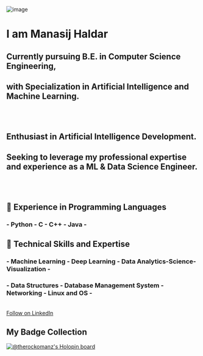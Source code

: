 ![image](https://media.licdn.com/dms/image/D4D16AQH7w2Q67wHbXA/profile-displaybackgroundimage-shrink_350_1400/0/1666115112654?e=1681948800&v=beta&t=-0kcWc8nhaX5uYlPS5khu7aM8DqYbEBIL2EaT0HRo1o)
<br>

   # I am Manasij Haldar

   ## Currently pursuing B.E. in Computer Science Engineering, 
   ## with Specialization in Artificial Intelligence and Machine Learning. 

<br>
<br>

   ## Enthusiast in Artificial Intelligence Development. 
   ## Seeking to leverage my professional expertise and experience as a ML & Data Science Engineer.


<br>
<br>

   ## 🔭 Experience in Programming Languages 
   ### - Python - C - C++ - Java -

   ## 🌱 Technical Skills and Expertise 
   ### - Machine Learning - Deep Learning - Data Analytics-Science-Visualization - 
   ### - Data Structures - Database Management System - Networking - Linux and OS - 

<br>
<style>
   .button {
    display: flex;
    flex-direction: column;
    justify-content: center;
    padding: 7px;
    text-align: center;
    outline: none;
    text-decoration: none !important;
    color: #ffffff !important;
    width: 200px;
    height: 32px;
    border-radius: 16px;
    background-color: #0A66C2;
    font-family: "SF Pro Text", Helvetica, sans-serif;
   }
</style>
<a class="libutton" href="https://www.linkedin.com/comm/mynetwork/discovery-see-all?usecase=PEOPLE_FOLLOWS&followMember=manasij-haldar" target="_blank">Follow on LinkedIn</a>

<br>

## My Badge Collection
[![@therockomanz's Holopin board](https://holopin.me/therockomanz)](https://holopin.io/@therockomanz)
